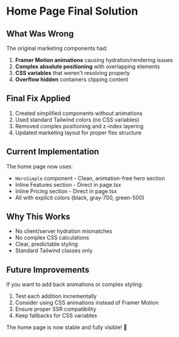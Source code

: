 # Home Page Final Solution

## What Was Wrong
The original marketing components had:
1. **Framer Motion animations** causing hydration/rendering issues
2. **Complex absolute positioning** with overlapping elements
3. **CSS variables** that weren't resolving properly
4. **Overflow hidden** containers clipping content

## Final Fix Applied
1. Created simplified components without animations
2. Used standard Tailwind colors (no CSS variables)
3. Removed complex positioning and z-index layering
4. Updated marketing layout for proper flex structure

## Current Implementation
The home page now uses:
- `HeroSimple` component - Clean, animation-free hero section
- Inline Features section - Direct in page.tsx
- Inline Pricing section - Direct in page.tsx
- All with explicit colors (black, gray-700, green-500)

## Why This Works
- No client/server hydration mismatches
- No complex CSS calculations
- Clear, predictable styling
- Standard Tailwind classes only

## Future Improvements
If you want to add back animations or complex styling:
1. Test each addition incrementally
2. Consider using CSS animations instead of Framer Motion
3. Ensure proper SSR compatibility
4. Keep fallbacks for CSS variables

The home page is now stable and fully visible! 🎉